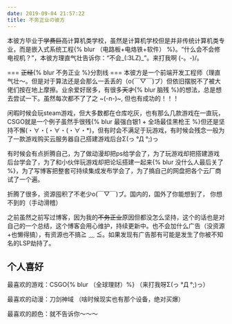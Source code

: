 ```yaml
---
date: 2019-09-04 21:57:22
title: 不务正业の彼方
---
```

本彼方毕业于~~学费巨高~~计算机类学校，虽然是计算机学校但是并非传统计算机类专业，而是嵌入式系统工程{% blur （电路板+电烙铁+软件） %}。“什么会不会修电视机？”，本彼方理直气壮告诉你：“不会_(:3LZ)_”。来打我啊 \(-。-)/。<br />

=== ~~正经~~{% blur 不务正业 %}分割线 ===
本彼方是一个前端开发工程师（理直气壮～。但是对于算法还是会那么一丢丢的（o(￣▽￣)ブ）但依旧摆脱不了被大佬们按在地上摩擦。业余爱好居多，有很多~~天才~~{% blur 脑残 %}的想法，总是想去尝试一下。虽然每次都不了了之 ~(-n-)~, 但也有成功的！！！

闲暇时候会玩steam游戏，但大多数都在仓库吃灰，也有那么几款游戏在一直玩，CSGO就是一个例子虽然手很残{% blur 最强白银1 + 全场最佳黑枪王 %}但还是坚持不懈(・∀・(・∀・(・∀・*)，但有时会不满足于玩游戏，有时候会残念一般为了一款游戏购买云服务器自己搭建游戏后台Σ(っ °Д °;)っ

有时候会有点折腾自己，为了做动漫却把ps给学会了，为了玩游戏却把搭建游戏后台学会了，为了和小伙伴玩游戏却把论坛搭建一起来{% blur 没什么人最后关了 %}，为了写博客把整套可持续集成发布学会了，为了搞自己的网盘把各个云厂商试了一个遍。

折腾了很多，资源囤积了不老少o(￣▽￣)ブ。国内的，国外了你能想到了， 你想不到的（手动滑稽）

之前虽然之前写过博客，因为我的~~不务正业~~原因但都没怎么坚持，这个的话也是对自己的一个总结，这个博客会用心维护，持续更新中。也不会加什么广告（没资源+也懒得搞），有资源也不搞≧ ﹏ ≦。如果发现有广告那有可能是发生了你被不知名的LSP劫持了。

## 个人喜好

最喜欢的游戏：CSGO{% blur （全球理财）%} （来打我呀Σ(っ °Д °;)っ）

最喜欢的动漫：刀剑神域 （啥时候现实也有那个设备，绝对买爆）

最喜欢的颜色：就不告诉你～～～